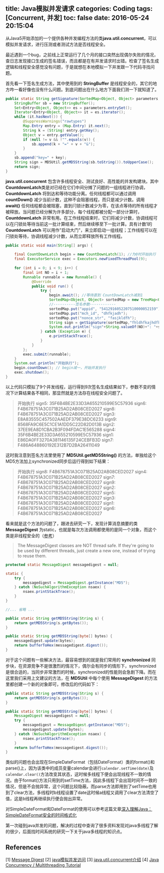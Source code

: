 title: Java模拟并发请求
categories: Coding
tags: [Concurrent, 并发]
toc: false
date: 2016-05-24 20:15:04
---

从Java5开始添加的一个提供各种并发编程方法的类**java.util.concurrent**，可以模拟并发请求，进行压测或者测试方法是否线程安全。    
<!-- more -->

最近遇到一个bug，之前线上正常运行了几个月的接口突然出现偶尔失败的情况，查日志发现接口生成的签名错误，而且都是在有并发请求时出错。检查了签名生成逻辑和线程安全感觉没有问题，于是就想在本地模拟一下并发跟一下代码寻找问题。

首先看一下签名生成方法，其中使用到的 **StringBuffer** 是线程安全的，其它的地方咋一看好像也没有什么问题。到底问题出在什么地方下面我们测一下就知道了。

``` java
public static String getSignature(SortedMap<Object, Object> parameters, String key) {
	StringBuffer sb = new StringBuffer();
    Set<Entry<Object, Object>> es = parameters.entrySet();
    Iterator<Entry<Object, Object>> it = es.iterator();
    while (it.hasNext()) {
        @SuppressWarnings("rawtypes")
        Map.Entry entry = (Map.Entry) it.next();
        String k = (String) entry.getKey();
        Object v = entry.getValue();
        if (null != v && !"".equals(v)) {
            sb.append(k + "=" + v + "&");
        }
    }
    sb.append("key=" + key);
    String sign = MD5Util.getMD5String(sb.toString()).toUpperCase();
    return sign;
}
```

**java.util.concurrent** 包含许多线程安全、测试良好、高性能的并发构建块。其中**CountdownLatch**类是对已经在它们中间分摊了问题的一组线程进行协调，**CountdownLatch** 将到达和等待功能分离。任何线程都可以通过调用 **countDown()** 减少当前计数，这种不会阻塞线程，而只是减少计数。调用 **await()** 任何线程都会被阻塞，直到闩锁计数减少为零，在该点等待的所有线程才被释放。当问题已经分解为许多部分，每个线程都被分配一部分计算时，**CountdownLatch** 非常有用。在工作线程结束时，它们将减少计数，协调线程可以在闩锁处等待当前这一批计算结束，然后继续移至下一批计算。具有计数1的 **CountdownLatch** 可以用作"启动大门"，来立即启动一组线程；工作线程可以在闩锁处等待，协调线程减少计数，从而立即释放所有工作线程。

``` java
public static void main(String[] args) {
	
	final CountDownLatch begin = new CountDownLatch(1); //为0时开始执行
	final ExecutorService exec = Executors.newFixedThreadPool(9);
	
	for (int i = 0; i < 9; i++) {
		final int NO = i + 1;
		Runnable runnable = new Runnable() {
			@Override
			public void run() {
				try {
					begin.await(); //等待直到 CountDownLatch减到1
			    	SortedMap<Object, Object> sortedMap = new TreeMap<Object, Object>();
			    	//----------签名参数------------
			    	sortedMap.put("appid", "5412916052207510000052159");
			    	sortedMap.put("mch_id", "dhfkjadh");
			    	sortedMap.put("nonce_str", "fasjkldfh");
			    	String sign = getSignature(sortedMap,"fhldhfkajhdfkjajsdh");
					System.out.println("sign"+String.valueOf(NO)+": "+sign);
				} catch (Exception e) {
					e.printStackTrace();
				}
			}
		};
		exec.submit(runnable); 
	}
	System.out.println("开始执行");    
    begin.countDown(); // begin减一，开始并发执行  
    exec.shutdown();      
}
```

以上代码只模拟了9个并发线程，运行得到9次签名生成结果如下，参数不变的情况下计算结果各不相同，那显然就是方法存在线程安全问题了。

> 开始执行
sign5: 35F6B4BE2E33D3A655210599E5C57936
sign6: F4B678751A3C071B25AD2AB08CED2027
sign8: F4B678751A3C071B25AD2AB08CED2027
sign3: E8A83555C457502AAEDF379E38DC6233
sign9: 8568FA9C6E5C1CE1A1DD5C22D82D013B
sign2: 37EE9EA8D1CBA2B3F094FDAC1E565288
sign4: 35F6B4BE2E33D3A655210599E5C57936
sign1: E86DA0FF3270A381146135F24CEBFB3D
sign7: F486A648860192E312B7D2BA26411049

这时我注意到签名方法里使用了 **MD5Util.getMD5String()** 的方法，单独给这个MD5方法加上synchronized同步后运行得到如下结果：

> 开始执行
sign8: F4B678751A3C071B25AD2AB08CED2027
sign4: F4B678751A3C071B25AD2AB08CED2027
sign7: F4B678751A3C071B25AD2AB08CED2027
sign9: F4B678751A3C071B25AD2AB08CED2027
sign2: F4B678751A3C071B25AD2AB08CED2027
sign5: F4B678751A3C071B25AD2AB08CED2027
sign3: F4B678751A3C071B25AD2AB08CED2027
sign1: F4B678751A3C071B25AD2AB08CED2027
sign6: F4B678751A3C071B25AD2AB08CED2027

看来就是这个方法的问题了，跟进去研究一下，发现计算消息摘要的类 **MessageDigest** 为static，也就是每次方法调用都使用的是同一个对象，而这个类是非线程安全的（[参考](https://recalll.co/app/?q=Message%20Digest)）
>The MessageDigest classes are NOT thread safe. If they're going to be used by different threads, just create a new one, instead of trying to reuse them.

``` java
protected static MessageDigest messagedigest = null;

static {
    try {
        messagedigest = MessageDigest.getInstance("MD5");
    } catch (NoSuchAlgorithmException nsaex) {
        nsaex.printStackTrace();
    }
}

//... 省略 ...

public static String getMD5String(String s) {
    return getMD5String(s.getBytes());
}

public static String getMD5String(byte[] bytes) {
	messagedigest.update(bytes);
    return bufferToHex(messagedigest.digest());
}
```

对于这个问题有一些解决方法，最容易想到的就是我们常用的 **synchronized** 同步块，在资源竞争不是很激烈的情况下，偶尔会有同步的情形下，synchronized是很合适的，当同步非常激烈的时候，synchronized的性能则会急剧下降。而在这里我们采用上文建议的方法，在 **MD5Util** 中每个使用 **MessageDigest** 的方法里都创建一个新的对象即可，修改后的代码如下：

``` java
public static String getMD5String(String s) {
    return getMD5String(s.getBytes());
}

public static String getMD5String(byte[] bytes) {
	MessageDigest messagedigest = null;
	try {
		messagedigest = MessageDigest.getInstance("MD5");
		messagedigest.update(bytes);
    } catch (NoSuchAlgorithmException nsaex) {
    	nsaex.printStackTrace();
    }
    return bufferToHex(messagedigest.digest());
}
```

类似的问题也会出现在SimpleDateFormat（包括DateFormat）类的format()和parse()上，因为该类中的成员变量calendar会进行`calendar.setTime(date)`及`calendar.clear()`方法改变其状态，这时候多线程下便会出现线程不一致的情况。由于format()方法只用到的setTime方法，因此多线程下会出现时间不一致的情况，但是不会抛异常，这个问题比较隐蔽。而parse方法即用到了setTime也用到了clear方法，多线程时b线程设置了date这时候a线程又调用了clear方法清空了值，这是b线程再继续执行便会抛出异常。

对SimpleDateFormat和DateFormat的使用可以参考这篇文章[深入理解Java：SimpleDateFormat安全的时间格式化](//www.cnblogs.com/peida/archive/2013/05/31/3070790.html)


第一次碰到java并发的问题，解决的过程中查询了很多资料发现对java多线程了解的很少，后面找时间系统的研究一下关于java多线程的知识点。

## References
[1] [Message Digest](https://recalll.co/app/?q=Message%20Digest) 
[2] [java模拟并发访问](//zx-code.iteye.com/blog/2267185)
[3] [java.util.concurrent介绍](//www.cnblogs.com/sarafill/archive/2011/05/18/2049461.html)
[4] [Java Concurrency / Multithreading Tutorial](//tutorials.jenkov.com/java-concurrency/index.html)
